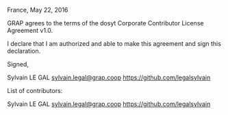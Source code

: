 France, May 22, 2016

GRAP agrees to the terms of the dosyt Corporate Contributor License
Agreement v1.0.

I declare that I am authorized and able to make this agreement and sign this
declaration.

Signed,

Sylvain LE GAL sylvain.legal@grap.coop https://github.com/legalsylvain

List of contributors:

Sylvain LE GAL sylvain.legal@grap.coop https://github.com/legalsylvain
